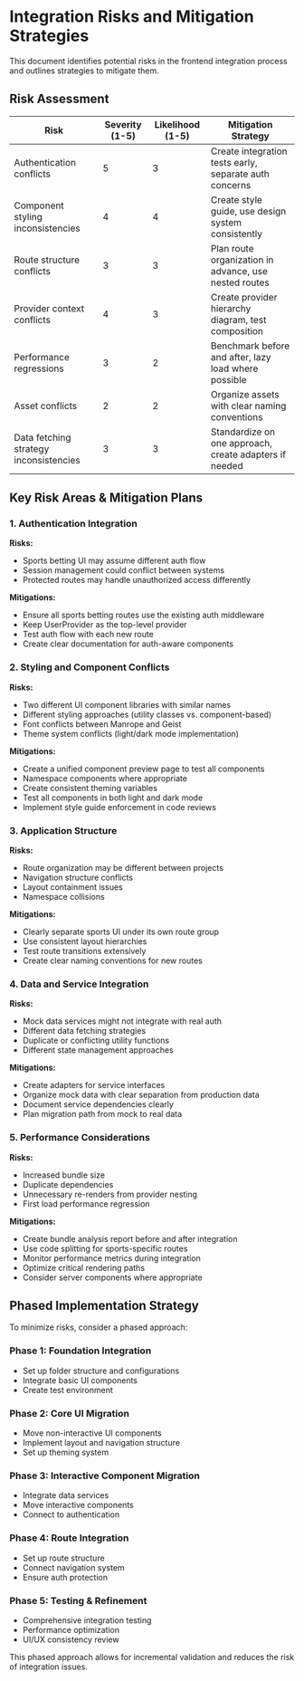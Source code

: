 # Integration Risks and Mitigation Strategies

This document identifies potential risks in the frontend integration process and outlines strategies to mitigate them.

## Risk Assessment

| Risk | Severity (1-5) | Likelihood (1-5) | Mitigation Strategy |
|------|----------------|------------------|---------------------|
| Authentication conflicts | 5 | 3 | Create integration tests early, separate auth concerns |
| Component styling inconsistencies | 4 | 4 | Create style guide, use design system consistently |
| Route structure conflicts | 3 | 3 | Plan route organization in advance, use nested routes |
| Provider context conflicts | 4 | 3 | Create provider hierarchy diagram, test composition |
| Performance regressions | 3 | 2 | Benchmark before and after, lazy load where possible |
| Asset conflicts | 2 | 2 | Organize assets with clear naming conventions |
| Data fetching strategy inconsistencies | 3 | 3 | Standardize on one approach, create adapters if needed |

## Key Risk Areas & Mitigation Plans

### 1. Authentication Integration

**Risks:**
- Sports betting UI may assume different auth flow
- Session management could conflict between systems
- Protected routes may handle unauthorized access differently

**Mitigations:**
- Ensure all sports betting routes use the existing auth middleware
- Keep UserProvider as the top-level provider
- Test auth flow with each new route
- Create clear documentation for auth-aware components

### 2. Styling and Component Conflicts

**Risks:**
- Two different UI component libraries with similar names
- Different styling approaches (utility classes vs. component-based)
- Font conflicts between Manrope and Geist
- Theme system conflicts (light/dark mode implementation)

**Mitigations:**
- Create a unified component preview page to test all components
- Namespace components where appropriate
- Create consistent theming variables
- Test all components in both light and dark mode
- Implement style guide enforcement in code reviews

### 3. Application Structure

**Risks:**
- Route organization may be different between projects
- Navigation structure conflicts
- Layout containment issues
- Namespace collisions

**Mitigations:**
- Clearly separate sports UI under its own route group
- Use consistent layout hierarchies
- Test route transitions extensively
- Create clear naming conventions for new routes

### 4. Data and Service Integration

**Risks:**
- Mock data services might not integrate with real auth
- Different data fetching strategies
- Duplicate or conflicting utility functions
- Different state management approaches

**Mitigations:**
- Create adapters for service interfaces
- Organize mock data with clear separation from production data
- Document service dependencies clearly
- Plan migration path from mock to real data

### 5. Performance Considerations

**Risks:**
- Increased bundle size
- Duplicate dependencies
- Unnecessary re-renders from provider nesting
- First load performance regression

**Mitigations:**
- Create bundle analysis report before and after integration
- Use code splitting for sports-specific routes
- Monitor performance metrics during integration
- Optimize critical rendering paths
- Consider server components where appropriate

## Phased Implementation Strategy

To minimize risks, consider a phased approach:

### Phase 1: Foundation Integration
- Set up folder structure and configurations
- Integrate basic UI components
- Create test environment

### Phase 2: Core UI Migration
- Move non-interactive UI components
- Implement layout and navigation structure
- Set up theming system

### Phase 3: Interactive Component Migration
- Integrate data services
- Move interactive components
- Connect to authentication

### Phase 4: Route Integration
- Set up route structure
- Connect navigation system
- Ensure auth protection

### Phase 5: Testing & Refinement
- Comprehensive integration testing
- Performance optimization
- UI/UX consistency review

This phased approach allows for incremental validation and reduces the risk of integration issues.
